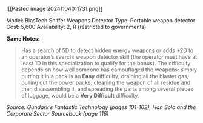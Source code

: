 ![[Pasted image 20241104011731.png]]

Model: BlasTech Sniffer Weapons Detector
Type: Portable weapon detector
Cost: 5,600
Availability: 2, R (restricted to governments)

**Game Notes:** 
> Has a search of 5D to detect hidden energy weapons or adds +2D to an operator’s search: weapon detector skill (the operator must have at least 1D in this specialization to qualify for the bonus). The difficulty depends on how well someone has camouflaged the weapons: simply putting it in a pack is an **Easy** difficulty; draining all the blaster gas, pulling out the power packs, cleaning the weapon of all residue and then disassembling it, and spreading the parts among several pieces of luggage, would be a **Very Difficult** difficulty.

*Source: Gundark’s Fantastic Technology (pages 101-102), Han Solo and the Corporate Sector Sourcebook (page 116)*